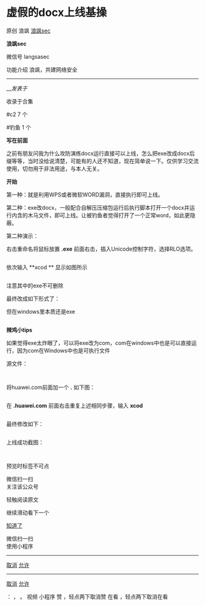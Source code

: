 #  虚假的docx上线基操

原创 浪飒  [ 浪飒sec ](javascript:void\(0\);)

**浪飒sec** ![]()

微信号 langsasec

功能介绍 浪飒，共建网络安全

____

___发表于_

收录于合集

#c2 7 个

#钓鱼 1 个

**写在前面**

之前有朋友问我为什么攻防演练docx运行直接可以上线，怎么把exe改成docx后缀等等，当时没给说清楚，可能有的人还不知道，现在简单说一下。仅供学习交流使用，切勿用于非法用途，与本人无关。  

 **开始**  

第一种：就是利用WPS或者微软WORD漏洞，直接执行即可上线。

第二种：exe改docx，一般配合自解压压缩包运行后执行脚本打开一个docx并运行内含的木马文件，即可上线。让被钓鱼者觉得打开了一个正常word，如此更隐蔽。

第二种演示：  

右击重命名将鼠标放置 **.exe** 前面右击，插入Unicode控制字符，选择RLO选项。

![]()

依次输入 **xcod  **  显示如图所示

![]()

注意其中的exe不可删除

最终改成如下形式了：

但在windows里本质还是exe  

![]()

 **辣鸡小tips**

如果觉得exe太炸眼了，可以将exe改为com，com在windows中也是可以直接运行，因为com在Windows中也是可执行文件  

源文件：  

![]()

![]()

将huawei.com前面加一个 **.** 如下图：

![]()

在 **.huawei.com** 前面右击重复上述相同步骤，输入 **xcod**  

![]()

最终修改如下：  

![]()

上线成功截图：  

![]()

  
![]()

预览时标签不可点

微信扫一扫  
关注该公众号

轻触阅读原文

继续滑动看下一个

[知道了](javascript:;)

微信扫一扫  
使用小程序

****

[取消](javascript:void\(0\);) [允许](javascript:void\(0\);)

****

[取消](javascript:void\(0\);) [允许](javascript:void\(0\);)

： ， 。   视频 小程序 赞 ，轻点两下取消赞 在看 ，轻点两下取消在看

